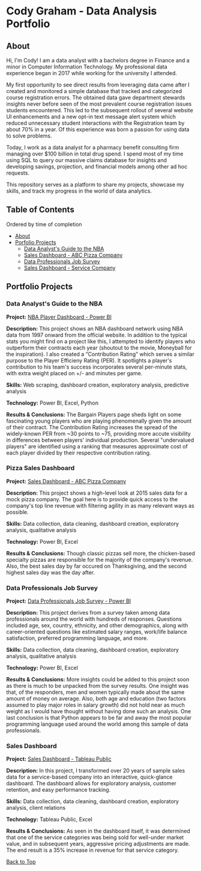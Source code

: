 # Cody Graham - Data Analysis Portfolio

## **About**

Hi, I'm Cody! I am a data analyst with a bachelors degree in Finance and a minor in Computer Information Technology. My professional data experience began in 2017 while working for the university I attended.

My first opportunity to see direct results from leveraging data came after I created and monitored a simple database that tracked and categorized course registration errors. The obtained data gave department stewards insights never before seen of the most prevalent course registration issues students encountered. This led to the subsequent rollout of several website UI enhancements and a new opt-in text message alert system which reduced unnecessary student interactions with the Registration team by about 70% in a year. Of this experience was born a passion for using data to solve problems.

Today, I work as a data analyst for a pharmacy benefit consulting firm managing over $100 billion in total drug spend. I spend most of my time using SQL to query our massive claims database for insights and developing savings, projection, and financial models among other ad hoc requests.

This repository serves as a platform to share my projects, showcase my skills, and track my progress in the world of data analytics.


## **Table of Contents**
Ordered by time of completion

- [About](#about)
- [Porfolio Projects](#portfolio-projects)
  - [Data Analyst's Guide to the NBA](#data-analysts-guide-to-the-nba)
  - [Sales Dashboard - ABC Pizza Company](#pizza-sales-dashboard)
  - [Data Professionals Job Survey](#data-professionals-job-survey)
  - [Sales Dashboard - Service Company](#sales-dashboard)

 

## **Portfolio Projects**


### **Data Analyst's Guide to the NBA**

**Project:** [NBA Player Dashboard - Power BI](https://app.powerbi.com/view?r=eyJrIjoiYWNlZGE2YmQtNWM5MC00MjdhLWIwMzUtNTk2NDNhZGVmNjllIiwidCI6ImMyMjhlNzY3LTA3YzQtNDdkMC05MWUzLTg3OGRiYjY5ZmE5MCJ9)

**Description:** This project shows an NBA dashboard network using NBA data from 1997 onward from the official website. In addition to the typical stats you might find on a project like this, I attempted to identify players who outperform their contracts each year (shoutout to the movie, Moneyball for the inspiration). I also created a “Contribution Rating” which serves a similar purpose to the Player Efficieny Rating (PER). It spotlights a player's contribution to his team's success incorporates several per-minute stats, with extra weight placed on +/- and minutes per game. 

**Skills:** Web scraping, dashboard creation, exploratory analysis, predictive analysis

**Technology:** Power BI, Excel, Python

**Results & Conclusions:** The Bargain Players page sheds light on some fascinating young players who are playing phenomenally given the amount of their contract. The Contribution Rating increases the spread of the widely-known PER from ~30 points to ~75, providing more accute visibility in differences between players' individual production. Several "undervalued players" are identified using a ranking that measures approximate cost of each player divided by their respective contribution rating.


### **Pizza Sales Dashboard**

**Project:** [Sales Dashboard - ABC Pizza Company](https://app.powerbi.com/view?r=eyJrIjoiYTA2ZGEyNDAtOTIwMy00YjBmLWFhZDQtMWJjM2ZmMjcyYWFmIiwidCI6ImMyMjhlNzY3LTA3YzQtNDdkMC05MWUzLTg3OGRiYjY5ZmE5MCJ9&pageName=ReportSection)

**Description:** This project shows a high-level look at 2015 sales data for a mock pizza company. The goal here is to provide quick access to the company's top line revenue with filtering agility in as many relevant ways as possible.

**Skills:** Data collection, data cleaning, dashboard creation, exploratory analysis, qualitative analysis

**Technology:** Power BI, Excel

**Results & Conclusions:** Though classic pizzas sell more, the chicken-based specialty pizzas are responsible for the majority of the company's revenue. Also, the best sales day by far occured on Thanksgiving, and the second highest sales day was the day after.


### **Data Professionals Job Survey**

**Project:** [Data Professionals Job Survey - Power BI](https://app.powerbi.com/view?r=eyJrIjoiMGQ3OWFiNjYtOGJmZC00Yzc2LTg0NjAtNTA0NmE3NTE4MWUwIiwidCI6ImMyMjhlNzY3LTA3YzQtNDdkMC05MWUzLTg3OGRiYjY5ZmE5MCJ9&embedImagePlaceholder=true)

**Description:** This project derives from a survey taken among data professionals around the world with hundreds of responses. Questions included age, sex, country, ethnicity, and other demographics, along with career-oriented questions like estimated salary ranges, work/life balance satisfaction, preferred programming language, and more.

**Skills:** Data collection, data cleaning, dashboard creation, exploratory analysis, qualitative analysis

**Technology:** Power BI, Excel

**Results & Conclusions:** More insights could be added to this project soon as there is much to be unpacked from the survey results. One insight was that, of the responders, men and women typically made about the same amount of money on average. Also, both age and education (two factors assumed to play major roles in salary growth) did not hold near as much weight as I would have thought without having done such an analysis. One last conclusion is that Python appears to be far and away the most popular programming language used around the world among this sample of data professionals.


### **Sales Dashboard**

**Project:** [Sales Dashboard - Tableau Public](https://public.tableau.com/app/profile/graham.analytics/viz/SalesDashboard_16736662040210/ServiceSales)

**Description:** In this project, I transformed over 20 years of sample sales data for a service-based company into an interactive, quick-glance dashboard. The dashboard allows for exploratory analysis, customer retention, and easy performance tracking.

**Skills:** Data collection, data cleaning, dashboard creation, exploratory analysis, client relations

**Technology:** Tableau Public, Excel

**Results & Conclusions:** As seen in the dashboard itself, it was determined that one of the service categories was being sold for well-under market value, and in subsequent years, aggressive pricing adjustments are made. The end result is a 35% increase in revenue for that service category.

[Back to Top](#cody-graham---data-analysis-portfolio)
